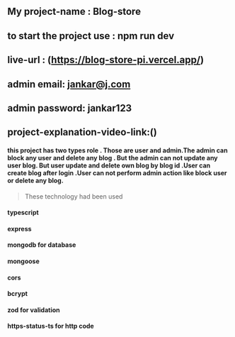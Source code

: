 ## My project-name : Blog-store

## to start the project use : npm run dev

## live-url : (https://blog-store-pi.vercel.app/)

## admin email: jankar@j.com

## admin password: jankar123

## project-explanation-video-link:()

#### this project has two types role . Those are user and admin.The admin can block any user and delete any blog . But the admin can not update any user blog. But user update and delete own blog by blog id .User can create blog after login .User can not perform admin action like block user or delete any blog.

> These technology had been used

#### typescript

#### express

#### mongodb for database

#### mongoose

#### cors

#### bcrypt

#### zod for validation

#### https-status-ts for http code
